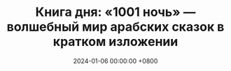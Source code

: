 ---
title: "Книга дня: «1001 ночь» — волшебный мир арабских сказок в кратком изложении"
description: >-
  Откройте для себя волшебные истории о любви, приключениях и интригах в книге «1001 ночь» — одной из самых известных и любимых сборников сказок мира.
  Погрузитесь в загадочный мир, где джинны исполняют желания, а волшебные лампы открывают скрытые сокровища.
  Узнайте классические сказания, такие как «Лампа Алладина» и «Али-Баба и сорок разбойников», а также менее известные истории, которые захватят ваше воображение.
  Каждая сказка несёт в себе мудрость и уроки о любви, смелости и морали, актуальные во все времена.
  Перенеситесь в фантастический мир экзотических стран и незабываемых персонажей благодаря увлекательному повествованию «1001 ночи».
date: 2024-01-06 00:00:00 +0800
categories: [Мышление, Конспекты-книг]
tags:
  [
    тысяча-и-одна-ночь,
    1001-ночь,
    арабские-сказки,
    восточная-литература,
    шерехезада,
    алладин,
    синдбад,
    восточные-сказания,
    фольклор,
    мифология-ближнего-востока,
    классическая-литература,
    древний-восток,
    восточные-былины,
    рамочная-сказка,
    древний-фольклор,
    шерехезада-и-1001-ночь,
    восточные-сказки,
    классическое-рассказчество,
    арабские-мифы,
    древние-истории,
    вечные-сказания
  ]
image: 
alt: 'Книга дня: «1001 ночь» — волшебный мир арабских сказок в кратком изложении'
fallback:
  - 
  -
---
